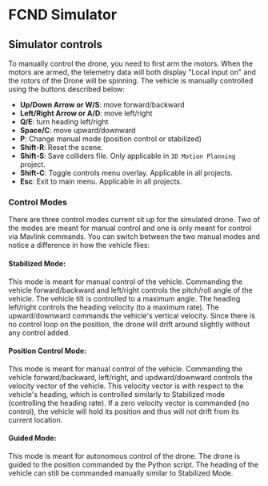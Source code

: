 # FCND Simulator
## Simulator controls

To manually control the drone, you need to first arm the motors. When the motors are armed, the telemetry data will both display "Local input on" and the rotors of the Drone will be spinning. The vehicle is manually controlled using the buttons described below:

* **Up/Down Arrow or W/S**: move forward/backward
* **Left/Right Arrow or A/D**: move left/right
* **Q/E**: turn heading left/right
* **Space/C**: move upward/downward
* **P**: Change manual mode (position control or stabilized)
* **Shift-R**: Reset the scene.
* **Shift-S**: Save colliders file. Only applicable in `3D Motion Planning` project.
* **Shift-C**: Toggle controls menu overlay. Applicable in all projects.
* **Esc**: Exit to main menu. Applicable in all projects.

### Control Modes
There are three control modes current sit up for the simulated drone. Two of the modes are meant for manual control and one is only meant for control via Mavlink commands. You can switch between the two manual modes and notice a difference in how the vehicle flies:

#### Stabilized Mode:
This mode is meant for manual control of the vehicle. Commanding the vehicle forward/backward and left/right controls the pitch/roll angle of the vehicle. The vehicle tilt is controlled to a maximum angle. The heading left/right controls the heading velocity (to a maximum rate). The upward/downward commands the vehicle's vertical velocity. Since there is no control loop on the position, the drone will drift around slightly without any control added.

#### Position Control Mode:
This mode is meant for manual control of the vehicle. Commanding the vehicle forward/backward, left/right, and updward/downward controls the velocity vector of the vehicle. This velocity vector is with respect to the vehicle's heading, which is controlled similarly to Stabilized mode (controlling the heading rate). If a zero velocity vector is commanded (no control), the vehicle will hold its position and thus will not drift from its current location.

#### Guided Mode:
This mode is meant for autonomous control of the drone. The drone is guided to the position commanded by the Python script. The heading of the vehicle can still be commanded manually similar to Stabilized Mode.

